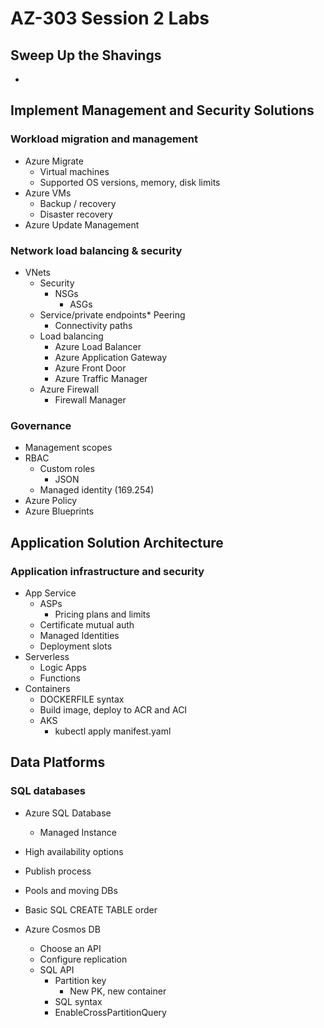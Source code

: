 # AZ-303 Session 2 Labs

## Sweep Up the Shavings

  *

## Implement Management and Security Solutions

### Workload migration and management

  * Azure Migrate
    * Virtual machines
    * Supported OS versions, memory, disk limits
  * Azure VMs
    * Backup / recovery
    * Disaster recovery
  * Azure Update Management

### Network load balancing & security

  * VNets
    * Security
      * NSGs
        * ASGs
    * Service/private endpoints* Peering
      * Connectivity paths
    * Load balancing
      * Azure Load Balancer
      * Azure Application Gateway
      * Azure Front Door
      * Azure Traffic Manager
    * Azure Firewall
      * Firewall Manager

### Governance

  * Management scopes
  * RBAC
    * Custom roles
      * JSON
    * Managed identity (169.254)
  * Azure Policy
  * Azure Blueprints

## Application Solution Architecture

### Application infrastructure and security

  * App Service
    * ASPs
      * Pricing plans and limits
    * Certificate mutual auth
    * Managed Identities
    * Deployment slots
  * Serverless
    * Logic Apps
    * Functions
  * Containers
    * DOCKERFILE syntax
    * Build image, deploy to ACR and ACI
    * AKS
      * kubectl apply manifest.yaml

## Data Platforms

### SQL databases

  * Azure SQL Database
    * Managed Instance
  * High availability options
  * Publish process
  * Pools and moving DBs
  * Basic SQL CREATE TABLE order

  * Azure Cosmos DB
    * Choose an API
    * Configure replication
    * SQL API
      * Partition key
        * New PK, new container
      * SQL syntax
      * EnableCrossPartitionQuery
